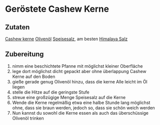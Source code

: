 # Geröstete Cashew Kerne

## Zutaten
[Cashew kerne](../Hochwertige%20Rohstoffe/Cashew.md)
[Olivenöl](../Hochwertige%20Rohstoffe/Olivenöl.md)
[Speisesalz](../Hochwertige%20Rohstoffe/Speisesalz.md), am besten [Himalaya Salz](../Wichtige%20Nährstoffquellen/Lebensmittelkategorisierung%20nach%20Wertigkeit/Hochwertige%20Lebensmittel.md#Himalaya%20Salz)

## Zubereitung
1. nimm eine beschichtete Pfanne mit möglichst kleiner Oberfläche
2. lege dort möglichst dicht gepackt aber ohne überlappung Cashew Kerne auf den Boden
3. gieße gerade genug Olivenöl hinzu, dass die kerne Alle leicht im Öl liegen
4. stelle die Hitze auf die geringste Stufe
5. streue eine großzügige Menge Speisesalz auf die Kerne
6. Wende die Kerne regelmäßig etwa eine halbe Stunde lang möglichst ohne, dass sie braun werden, jedoch so, dass sie schön weich werden
7. Nun kannst du sowohl die Kerne essen als auch das überschüssige Olivenöl trinken


